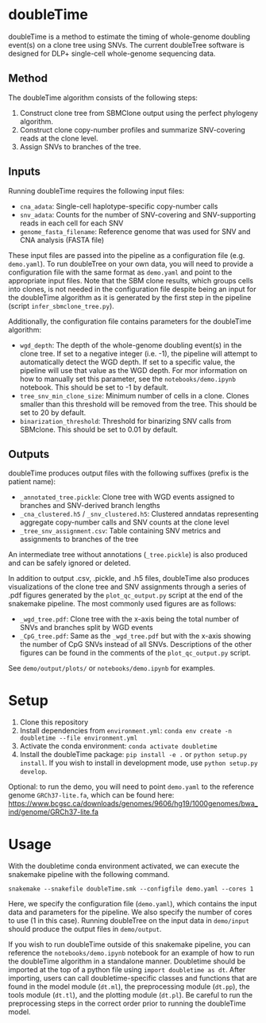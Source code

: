 # doubleTime
doubleTime is a method to estimate the timing of whole-genome doubling event(s) on a clone tree using SNVs. The current doubleTree software is designed for DLP+ single-cell whole-genome sequencing data.

## Method

The doubleTime algorithm consists of the following steps:

1. Construct clone tree from SBMClone output using the perfect phylogeny algorithm.
2. Construct clone copy-number profiles and summarize SNV-covering reads at the clone level.
3. Assign SNVs to branches of the tree.

## Inputs
Running doubleTime requires the following input files:
* `cna_adata`: Single-cell haplotype-specific copy-number calls
* `snv_adata`: Counts for the number of SNV-covering and SNV-supporting reads in each cell for each SNV
* `genome_fasta_filename`: Reference genome that was used for SNV and CNA analysis (FASTA file)

These input files are passed into the pipeline as a configuration file (e.g. `demo.yaml`). To run doubleTree on your own data, you will need to provide a configuration file with the same format as `demo.yaml` and point to the appropriate input files. Note that the SBM clone results, which groups cells into clones, is not needed in the configuration file despite being an input for the doubleTime algorithm as it is generated by the first step in the pipeline (script `infer_sbmclone_tree.py`).

Additionally, the configuration file contains parameters for the doubleTime algorithm:
* `wgd_depth`: The depth of the whole-genome doubling event(s) in the clone tree. If set to a negative integer (i.e. -1), the pipeline will attempt to automatically detect the WGD depth. If set to a specific value, the pipeline will use that value as the WGD depth. For mor information on how to manually set this parameter, see the `notebooks/demo.ipynb` notebook. This should be set to -1 by default.
* `tree_snv_min_clone_size`: Minimum number of cells in a clone. Clones smaller than this threshold will be removed from the tree. This should be set to 20 by default.
* `binarization_threshold`: Threshold for binarizing SNV calls from SBMclone. This should be set to 0.01 by default.

## Outputs
doubleTime produces output files with the following suffixes (prefix is the patient name):
* `_annotated_tree.pickle`: Clone tree with WGD events assigned to branches and SNV-derived branch lengths
* `_cna_clustered.h5` / `_snv_clustered.h5`: Clustered anndatas representing aggregate copy-number calls and SNV counts at the clone level
* `_tree_snv_assignment.csv`: Table containing SNV metrics and assignments to branches of the tree

An intermediate tree without annotations (`_tree.pickle`) is also produced and can be safely ignored or deleted.

In addition to output .csv, .pickle, and .h5 files, doubleTime also produces visualizations of the clone tree and SNV assignments through a series of .pdf figures generated by the `plot_qc_output.py` script at the end of the snakemake pipeline. The most commonly used figures are as follows:
* `_wgd_tree.pdf`: Clone tree with the x-axis being the total number of SNVs and branches split by WGD events
* `_CpG_tree.pdf`: Same as the `_wgd_tree.pdf` but with the x-axis showing the number of CpG SNVs instead of all SNVs.
Descriptions of the other figures can be found in the comments of the `plot_qc_output.py` script.

See `demo/output/plots/` or `notebooks/demo.ipynb` for examples.

# Setup

1. Clone this repository
2. Install dependencies from `environment.yml`: `conda env create -n doubletime --file environment.yml`
3. Activate the conda environment: `conda activate doubletime`
4. Install the doubleTime package: `pip install -e .` or `python setup.py install`. If you wish to install in development mode, use `python setup.py develop`.

Optional: to run the demo, you will need to point `demo.yaml` to the reference genome `GRCh37-lite.fa`, which can be found here: https://www.bcgsc.ca/downloads/genomes/9606/hg19/1000genomes/bwa_ind/genome/GRCh37-lite.fa

# Usage

With the doubletime conda environment activated, we can execute the snakemake pipeline with the following command.
```
snakemake --snakefile doubleTime.smk --configfile demo.yaml --cores 1
```
Here, we specify the configuration file (`demo.yaml`), which contains the input data and parameters for the pipeline. We also specify the number of cores to use (1 in this case). Running doubleTree on the input data in `demo/input` should produce the output files in `demo/output`.

If you wish to run doubleTime outside of this snakemake pipeline, you can reference the `notebooks/demo.ipynb` notebook for an example of how to run the doubleTime algorithm in a standalone manner. Doubletime should be imported at the top of a python file using `import doubletime as dt`. After importing, users can call doubletime-specific classes and functions that are found in the model module (`dt.ml`), the preprocessing module (`dt.pp`), the tools module (`dt.tl`), and the plotting module (`dt.pl`). Be careful to run the preprocessing steps in the correct order prior to running the doubleTime model.
```